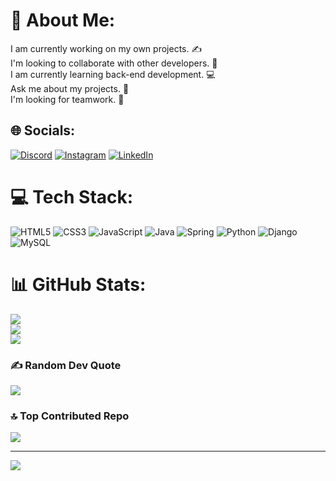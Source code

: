 # 💫 About Me:
I am currently working on my own projects. ✍️<br>I'm looking to collaborate with other developers. 🤝<br>I am currently learning back-end development. 💻<br>Ask me about my projects. 🤩<br>I'm looking for teamwork. 🗿


## 🌐 Socials:
[![Discord](https://img.shields.io/badge/Discord-%237289DA.svg?logo=discord&logoColor=white)](https://discord.gg/JD_VRT#4353) [![Instagram](https://img.shields.io/badge/Instagram-%23E4405F.svg?logo=Instagram&logoColor=white)](https://instagram.com/_juandrv_) [![LinkedIn](https://img.shields.io/badge/LinkedIn-%230077B5.svg?logo=linkedin&logoColor=white)](https://linkedin.com/in/juan-ramos-vertel-7b9128267/) 

# 💻 Tech Stack:
![HTML5](https://img.shields.io/badge/html5-%23E34F26.svg?style=for-the-badge&logo=html5&logoColor=white) ![CSS3](https://img.shields.io/badge/css3-%231572B6.svg?style=for-the-badge&logo=css3&logoColor=white) ![JavaScript](https://img.shields.io/badge/javascript-%23323330.svg?style=for-the-badge&logo=javascript&logoColor=%23F7DF1E) ![Java](https://img.shields.io/badge/java-%23ED8B00.svg?style=for-the-badge&logo=java&logoColor=white) ![Spring](https://img.shields.io/badge/spring-%236DB33F.svg?style=for-the-badge&logo=spring&logoColor=white) ![Python](https://img.shields.io/badge/python-3670A0?style=for-the-badge&logo=python&logoColor=ffdd54) ![Django](https://img.shields.io/badge/django-%23092E20.svg?style=for-the-badge&logo=django&logoColor=white) ![MySQL](https://img.shields.io/badge/mysql-%2300f.svg?style=for-the-badge&logo=mysql&logoColor=white)
# 📊 GitHub Stats:
![](https://github-readme-stats.vercel.app/api?username=RAMV30&theme=dark&hide_border=false&include_all_commits=false&count_private=false)<br/>
![](https://github-readme-streak-stats.herokuapp.com/?user=RAMV30&theme=dark&hide_border=false)<br/>
![](https://github-readme-stats.vercel.app/api/top-langs/?username=RAMV30&theme=dark&hide_border=false&include_all_commits=false&count_private=false&layout=compact)

### ✍️ Random Dev Quote
![](https://quotes-github-readme.vercel.app/api?type=horizontal&theme=dark)

### 🔝 Top Contributed Repo
![](https://github-contributor-stats.vercel.app/api?username=RAMV30&limit=5&theme=dark&combine_all_yearly_contributions=true)

---
[![](https://visitcount.itsvg.in/api?id=RAMV30&icon=0&color=0)](https://visitcount.itsvg.in)

<!-- Proudly created with GPRM ( https://gprm.itsvg.in ) -->

